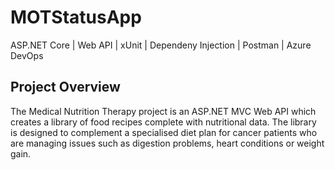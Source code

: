 # MOTStatusApp
ASP.NET Core | Web API | xUnit | Dependeny Injection | Postman | Azure DevOps

## Project Overview
The Medical Nutrition Therapy project is an ASP.NET MVC Web API which creates a library of food recipes complete with nutritional data. The library is designed to complement a specialised diet plan for cancer patients who are managing issues such as digestion problems, heart conditions or weight gain.

